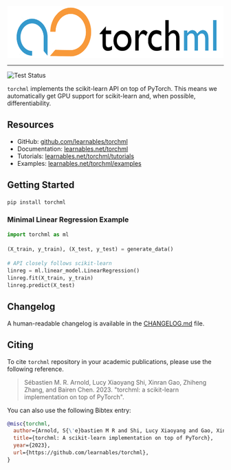 <p align="center"><img src="/assets/images/torchml-logo.png" height="120px" /></p>

--------------------------------------------------------------------------------

![Test Status](https://github.com/learnables/torchml/workflows/Testing/badge.svg?branch=master)

`torchml` implements the scikit-learn API on top of PyTorch.
This means we automatically get GPU support for scikit-learn and, when possible, differentiability.

## Resources

- GitHub: [github.com/learnables/torchml](http://github.com/learnables/torchml)
- Documentation: [learnables.net/torchml](http://learnables.net/torchml/)
- Tutorials: [learnables.net/torchml/tutorials](http://learnables.net/torchml/tutorials/linear_model/)
- Examples: [learnables.net/torchml/examples](https://github.com/learnables/torchml/tree/master/examples)

## Getting Started

`pip install torchml`

### Minimal Linear Regression Example

~~~python
import torchml as ml

(X_train, y_train), (X_test, y_test) = generate_data()

# API closely follows scikit-learn
linreg = ml.linear_model.LinearRegression()
linreg.fit(X_train, y_train)
linreg.predict(X_test)
~~~

## Changelog

A human-readable changelog is available in the [CHANGELOG.md](./CHANGELOG.md) file.

## Citing

To cite `torchml` repository in your academic publications, please use the following reference.

>  Sébastien M. R. Arnold, Lucy Xiaoyang Shi, Xinran Gao, Zhiheng Zhang, and Bairen Chen. 2023. "torchml: a scikit-learn implementation on top of PyTorch".

You can also use the following Bibtex entry:

~~~bib
@misc{torchml,
  author={Arnold, S{\'e}bastien M R and Shi, Lucy Xiaoyang and Gao, Xinran and Zhang, Zhiheng and Chen, Bairen},
  title={torchml: A scikit-learn implementation on top of PyTorch},
  year={2023},
  url={https://github.com/learnables/torchml},
}
~~~
